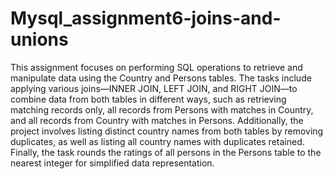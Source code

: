 # Mysql_assignment6-joins-and-unions
This assignment focuses on performing SQL operations to retrieve and manipulate data using the Country and Persons tables. The tasks include applying various joins—INNER JOIN, LEFT JOIN, and RIGHT JOIN—to combine data from both tables in different ways, such as retrieving matching records only, all records from Persons with matches in Country, and all records from Country with matches in Persons. Additionally, the project involves listing distinct country names from both tables by removing duplicates, as well as listing all country names with duplicates retained. Finally, the task rounds the ratings of all persons in the Persons table to the nearest integer for simplified data representation.
